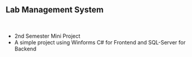 ## Lab Management System
<br>
<ul>
  <li>2nd Semester Mini Project</li>
  <li>A simple project using Winforms C# for Frontend and SQL-Server for Backend</li>
</ul>
